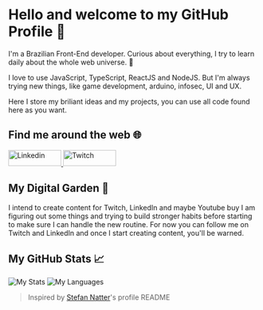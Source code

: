 # Hello and welcome to my GitHub Profile 🤘

I'm a Brazilian Front-End developer. Curious about everything, I try to learn daily about the whole web universe. 🚀

I love to use JavaScript, TypeScript, ReactJS and NodeJS. But I'm always trying new things, like game development, arduino, infosec, UI and UX.

Here I store my briliant ideas and my projects, you can use all code found here as you want.

## Find me around the web 🌐
<a href="https://www.linkedin.com/in/samueldenani/" target="_blank" title="My Linkedin Profile">
    <img src="https://img.shields.io/badge/linkedin%20-%230077B5.svg?&style=for-the-badge&logo=linkedin&logoColor=white" alt="Linkedin" width="106" height="32" />
</a>

<a href="https://twitch.tv/SamuelDenani" target="_blank" title="My Twitch Channel">
    <img src="https://img.shields.io/badge/twitch%20-%239146FF.svg?&style=for-the-badge&logo=twitch&logoColor=white" alt="Twitch" width="106" height="32" />
</a>

## My Digital Garden 🌳
I intend to create content for Twitch, LinkedIn and maybe Youtube buy I am figuring out some things and trying to build stronger habits before starting to make sure I can handle the new routine. For now you can follow me on Twitch and LinkedIn and once I start creating content, you'll be warned.

## My GitHub Stats 📈
![My Stats](https://github-readme-stats.vercel.app/api?username=samueldenani&theme=radical&show_icons=true&include_all_commits=true&custom_title=My%20GitHub%20Stats&hide_rank=true)
![My Languages](https://github-readme-stats.vercel.app/api/top-langs?username=samueldenani&theme=radical&custom_title=The%20Languages%20I%20Like%20to%20Use&langs_count=8&layout=compact)

> Inspired by [Stefan Natter](https://github.com/natterstefan)'s profile README
